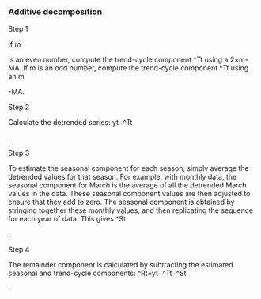 ### Additive decomposition[](https://otexts.com/fpp2/classical-decomposition.html#additive-decomposition)

Step 1

If m

is an even number, compute the trend-cycle component ^Tt using a 2×m-MA. If m is an odd number, compute the trend-cycle component ^Tt using an m

-MA.

Step 2

Calculate the detrended series: yt−^Tt

.

Step 3

To estimate the seasonal component for each season, simply average the detrended values for that season. For example, with monthly data, the seasonal component for March is the average of all the detrended March values in the data. These seasonal component values are then adjusted to ensure that they add to zero. The seasonal component is obtained by stringing together these monthly values, and then replicating the sequence for each year of data. This gives ^St

.

Step 4

The remainder component is calculated by subtracting the estimated seasonal and trend-cycle components: ^Rt=yt−^Tt−^St

.
